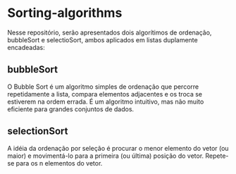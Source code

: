 # Sorting-algorithms

Nesse repositório, serão apresentados dois algorítimos de ordenação, bubbleSort e selectioSort, ambos aplicados em listas duplamente encadeadas:

## bubbleSort
O Bubble Sort é um algoritmo simples de ordenação que percorre repetidamente a lista, compara elementos adjacentes e os troca se estiverem na ordem errada. É um algoritmo intuitivo, mas não muito eficiente para grandes conjuntos de dados.

## selectionSort
A idéia da ordenação por seleção é procurar o menor elemento do vetor (ou maior) e movimentá-lo para a primeira (ou última) posição do vetor. Repete-se para os n elementos do vetor.
